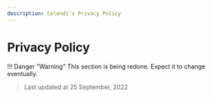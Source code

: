 ```yaml
---
description: Celendi's Privacy Policy
---
```

# Privacy Policy
!!! Danger "Warning"
    This section is being redone. Expect it to change eventually.

> Last updated at 25 September, 2022

